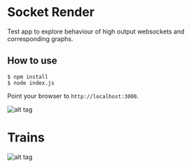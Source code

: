
# Socket Render

Test app to explore behaviour of high output websockets and corresponding
graphs.

## How to use

```
$ npm install
$ node index.js
```

Point your browser to `http://localhost:3000`.


![alt tag](https://raw.github.com/jwbuitenhuis/socket_render/master/public/screenshot.png)

# Trains

![alt tag](https://raw.github.com/jwbuitenhuis/socket_render/master/public/trains.png)
